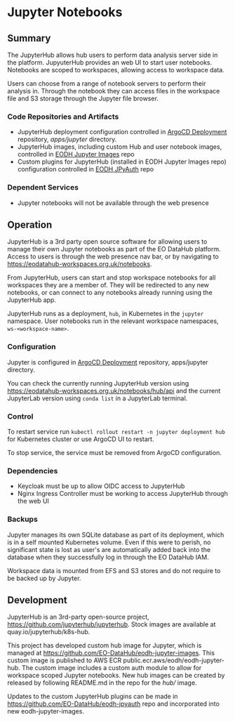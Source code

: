 # Jupyter Notebooks

## Summary

The JupyterHub allows hub users to perform data analysis server side in the platform. JupyuterHub provides an web UI to start user notebooks. Notebooks are scoped to workspaces, allowing access to workspace data.

Users can choose from a range of notebook servers to perform their analysis in. Through the notebook they can access files in the workspace file and S3 storage through the Jupyter file browser.

### Code Repositories and Artifacts

- JupyterHub deployment configuration controlled in [ArgoCD Deployment](https://github.com/EO-DataHub/eodhp-argocd-deployment) repository, _apps/jupyter_ directory.
- JupyterHub images, including custom Hub and user notebook images, controlled in [EODH Jupyter Images](https://github.com/EO-DataHub/eodh-jupyter-images) repo
- Custom plugins for JupyterHub (installed in EODH Jupyter Images repo) configuration controlled in [EODH JPyAuth](https://github.com/EO-DataHub/eodh-jpyauth) repo

### Dependent Services

- Jupyter notebooks will not be available through the web presence

## Operation

JupyterHub is a 3rd party open source software for allowing users to manage their own Jupyter notebooks as part of the EO DataHub platform. Access to users is through the web presence nav bar, or by navigating to https://eodatahub-workspaces.org.uk/notebooks.

From JupyterHub, users can start and stop workspace notebooks for all workspaces they are a member of. They will be redirected to any new notebooks, or can connect to any notebooks already running using the JupyterHub app.

JupyterHub runs as a deployment, `hub`, in Kubernetes in the `jupyter` namespace. User notebooks run in the relevant workspace namespaces, `ws-<workspace-name>`.

### Configuration

Jupyter is configured in [ArgoCD Deployment](https://github.com/EO-DataHub/eodhp-argocd-deployment) repository, apps/jupyter directory.

You can check the currently running JupyterHub version using https://eodatahub-workspaces.org.uk/notebooks/hub/api and the current JupyterLab version using `conda list` in a JupyterLab terminal.

### Control

To restart service run `kubectl rollout restart -n jupyter deployment hub` for Kubernetes cluster or use ArgoCD UI to restart.

To stop service, the service must be removed from ArgoCD configuration.

### Dependencies

- Keycloak must be up to allow OIDC access to JupyterHub
- Nginx Ingress Controller must be working to access JupyterHub through the web UI

### Backups

Jupyter manages its own SQLite database as part of its deployment, which is in a self mounted Kubernetes volume. Even if this were to perish, no significant state is lost as user's are automatically added back into the database when they successfully log in through the EO DataHub IAM.

Workspace data is mounted from EFS and S3 stores and do not require to be backed up by Jupyter.

## Development

JupyterHub is an 3rd-party open-source project, https://github.com/jupyterhub/jupyterhub. Stock images are available at quay.io/jupyterhub/k8s-hub.

This project has developed custom hub image for Jupyter, which is managed at https://github.com/EO-DataHub/eodh-jupyter-images. This custom image is published to AWS ECR public.ecr.aws/eodh/eodh-jupyter-hub. The custom image includes a custom auth module to allow for workspace scoped Jupyter notebooks. New hub images can be created by released by following README.md in the repo for the _hub/_ image.

Updates to the custom JupyterHub plugins can be made in https://github.com/EO-DataHub/eodh-jpyauth repo and incorporated into new eodh-jupyter-images.
